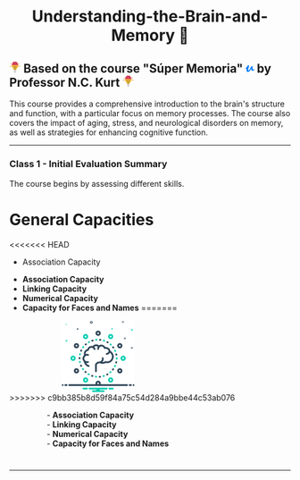<h1 align="center">Understanding-the-Brain-and-Memory 💭</h1>

## <a href="https://www.udemy.com/user/nckurt/"><img src="brain.svg" alt="brain" width="4%"></a> Based on the course "Súper Memoria" <a href="https://www.udemy.com/user/nckurt/"><img src="udemy.svg" alt="brain" width="3%"></a> by Professor N.C. Kurt <a href="https://www.udemy.com/user/nckurt/"><img src="brain.svg" alt="brain" width="4%"></a>
This course provides a comprehensive introduction to the brain's structure and function, with a particular focus on memory processes. The course also covers the impact of aging, stress, and neurological disorders on memory, as well as strategies for enhancing cognitive function.

---

### **Class 1 - Initial Evaluation Summary**

The course begins by assessing different skills.

# General Capacities

<<<<<<< HEAD
<ul>
    <li> Association Capacity </li>
</ul>


- **Association Capacity**
- **Linking Capacity**
- **Numerical Capacity**
- **Capacity for Faces and Names**
=======
<img align="right" width=130px alt="Brain" hspace="280" src="brain (1).svg" />
>>>>>>> c9bb385b8d59f84a75c54d284a9bbe44c53ab076

&nbsp;&nbsp;&nbsp;&nbsp;&nbsp;&nbsp;&nbsp;&nbsp;&nbsp;&nbsp;&nbsp;&nbsp;&nbsp;&nbsp;&nbsp;&nbsp; - **Association Capacity**  
&nbsp;&nbsp;&nbsp;&nbsp;&nbsp;&nbsp;&nbsp;&nbsp;&nbsp;&nbsp;&nbsp;&nbsp;&nbsp;&nbsp;&nbsp;&nbsp; - **Linking Capacity**  
&nbsp;&nbsp;&nbsp;&nbsp;&nbsp;&nbsp;&nbsp;&nbsp;&nbsp;&nbsp;&nbsp;&nbsp;&nbsp;&nbsp;&nbsp;&nbsp; - **Numerical Capacity**  
&nbsp;&nbsp;&nbsp;&nbsp;&nbsp;&nbsp;&nbsp;&nbsp;&nbsp;&nbsp;&nbsp;&nbsp;&nbsp;&nbsp;&nbsp;&nbsp; - **Capacity for Faces and Names**

#

---
